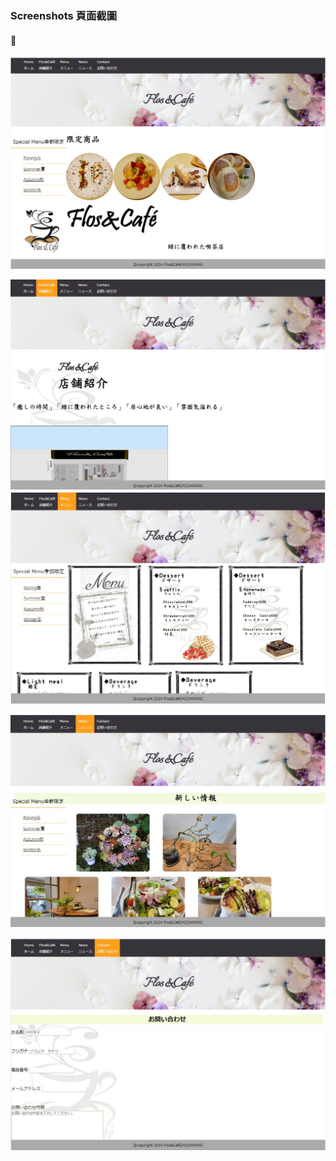 ###  Screenshots 頁面截圖

#### 👀

![](public/screenshots/screenshot1.jpg)

![](public/screenshots/screenshot2.jpg)
![](public/screenshots/screenshot3.jpg)

![](public/screenshots/screenshot4.jpg)

![](public/screenshots/screenshot5.jpg)
